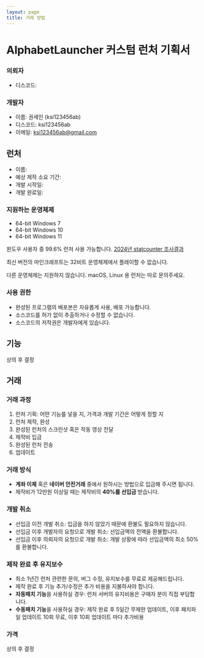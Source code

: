 ```yaml
---
layout: page
title: 거래 방법
---
```


# AlphabetLauncher 커스텀 런처 기획서

### 의뢰자

- 디스코드:

### 개발자

- 이름: 권세인 (ksi123456ab)
- 디스코드: ksi123456ab
- 이메일: ksi123456ab@gmail.com

## 런처

- 이름: 
- 예상 제작 소요 기간: 
- 개발 시작일: 
- 개발 완료일: 

### 지원하는 운영체제

- 64-bit Windows 7
- 64-bit Windows 10
- 64-bit Windows 11

윈도우 사용자 중 99.6% 런처 사용 가능합니다. [2024년 statcounter 조사결과](https://gs.statcounter.com/windows-version-market-share/desktop/south-korea/2024)

최신 버전의 마인크래프트는 32비트 운영체제에서 플레이할 수 없습니다. 

다른 운영체제는 지원하지 않습니다. macOS, Linux 용 런처는 따로 문의주세요.

### 사용 권한

- 완성된 프로그램의 배포본은 자유롭게 사용, 배포 가능합니다.
- 소스코드를 허가 없이 추출하거나 수정할 수 없습니다.
- 소스코드의 저작권은 개발자에게 있습니다.

## 기능

상의 후 결정

## 거래

### 거래 과정​

1. 런처 기획: 어떤 기능를 넣을 지, 가격과 개발 기간은 어떻게 정할 지
2. 런처 제작, 완성
3. 완성된 런처의 스크린샷 혹은 작동 영상 전달
4. 제작비 입금
5. 완성된 런처 전송
6. 업데이트

### 거래 방식​

- **계좌 이체** 혹은 **네이버 안전거래** 중에서 원하시는 방법으로 입금해 주시면 됩니다.
- 제작비가 12만원 이상일 때는 제작비의 **40%를 선입금** 받습니다. 

### 개발 취소

- 선입금 이전 개발 취소: 입금을 하지 않았기 때문에 환불도 필요하지 않습니다.
- 선입금 이후 개발자의 요청으로 개발 취소: 선입금액의 전액을 환불합니다.
- 선입금 이후 의뢰자의 요청으로 개발 취소: 개발 상황에 따라 선입금액의 최소 50%를 환불합니다.

### 제작 완료 후 유지보수

- 최소 1년간 런처 관련한 문의, 버그 수정, 유지보수를 무료로 제공해드립니다. 
- 제작 완료 후 기능 추가/수정은 추가 비용을 지불하셔야 합니다. 
- **자동패치 기능**을 사용하실 경우: 런처 서버의 유지비용은 구매자 분이 직접 부담합니다.
- **수동패치 기능**을 사용하실 경우: 제작 완료 후 5일간 무제한 업데이트, 이후 패치파일 업데이트 10회 무료, 이후 10회 업데이트 마다 추가비용

### 가격

상의 후 결정